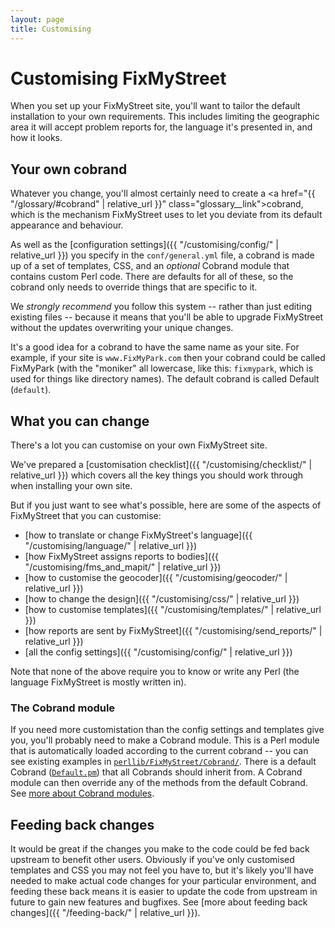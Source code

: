 ```yaml
---
layout: page
title: Customising
---
```


# Customising FixMyStreet

<p class="lead">
  When you set up your FixMyStreet site, you'll want to tailor the
  default installation to your own requirements. This includes limiting
  the geographic area it will accept problem reports for, the language
  it's presented in, and how it looks.
</p>


## Your own cobrand

Whatever you change, you'll almost certainly need to create a
<a href="{{ "/glossary/#cobrand" | relative_url }}" class="glossary__link">cobrand</a>,
which is the mechanism FixMyStreet uses to let you deviate from its default
appearance and behaviour.

As well as the
[configuration settings]({{ "/customising/config/" | relative_url }}) you specify in
the `conf/general.yml` file, a cobrand is made up of a set of templates, CSS,
and an *optional* Cobrand module that contains custom Perl code. There are
defaults for all of these, so the cobrand only needs to override things that are
specific to it.

We *strongly recommend* you follow this system -- rather than just editing
existing files -- because it means that you'll be able to upgrade FixMyStreet
without the updates overwriting your unique changes.

It's a good idea for a cobrand to have the same name as your site. For example,
if your site is `www.FixMyPark.com` then your cobrand could be called FixMyPark
(with the "moniker" all lowercase, like this: `fixmypark`, which is used for
things like directory names). The default cobrand is called Default (`default`).


## What you can change

There's a lot you can customise on your own FixMyStreet site.

We've prepared a [customisation checklist]({{ "/customising/checklist/" | relative_url }})
which covers all the key things you should work through when installing your own 
site.

But if you just want to see what's possible, here are some of the
aspects of FixMyStreet that you can customise:

* [how to translate or change FixMyStreet's language]({{ "/customising/language/" | relative_url }})
* [how FixMyStreet assigns reports to bodies]({{ "/customising/fms_and_mapit/" | relative_url }})
* [how to customise the geocoder]({{ "/customising/geocoder/" | relative_url }})
* [how to change the design]({{ "/customising/css/" | relative_url }})
* [how to customise templates]({{ "/customising/templates/" | relative_url }})
* [how reports are sent by FixMyStreet]({{ "/customising/send_reports/" | relative_url }})
* [all the config settings]({{ "/customising/config/" | relative_url }})

Note that none of the above require you to know or write any Perl (the language 
FixMyStreet is mostly written in). 

### The Cobrand module

If you need more customistation than the config settings and templates give you,
you'll probably need to make a Cobrand module. This is a Perl module that is automatically
loaded according to the current cobrand -- you can see existing examples in
[`perllib/FixMyStreet/Cobrand/`](https://github.com/mysociety/fixmystreet/tree/master/perllib/FixMyStreet/Cobrand).
There is a default Cobrand 
([`Default.pm`](https://github.com/mysociety/fixmystreet/blob/master/perllib/FixMyStreet/Cobrand/Default.pm))
that all Cobrands should inherit from. A Cobrand module can then override any
of the methods from the default Cobrand.
See [more about Cobrand modules](/customising/cobrand-module/).

## Feeding back changes

It would be great if the changes you make to the code could be fed back
upstream to benefit other users. Obviously if you've only customised templates
and CSS you may not feel you have to, but it's likely you'll have needed to
make actual code changes for your particular environment, and feeding these
back means it is easier to update the code from upstream in future to gain new
features and bugfixes.
See [more about feeding back changes]({{ "/feeding-back/" | relative_url }}).
